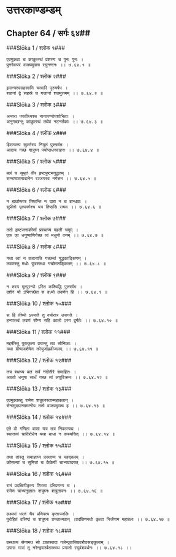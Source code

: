 उत्तरकाण्डम्डम्
===============================


## Chapter 64  / सर्गः ६४##


###Slōka 1 / श्लोक १###


    एवमुक्त्वा च काकुत्स्थं प्रशस्य च पुनः पुनः ।
    पुनरेवापरं वाक्यमुवाच रघुनन्दनः ।। ७.६४.१ ॥


###Slōka 2 / श्लोक २###


    इमान्यश्वसहस्राणि चत्वारि पुरुषर्षभ ।
    रथानां द्वे सहस्रे च गजानां शतमुत्तमम् ।। ७.६४.२ ॥


###Slōka 3 / श्लोक ३###


    अन्तरा पणवीथ्यश्च नानापण्योपशोभिताः ।
    अनुगच्छन्तु काकुत्स्थं तथैव नटनर्तकाः ।। ७.६४.३ ॥


###Slōka 4 / श्लोक ४###


    हिरण्यस्य सुवर्णस्य नियुतं पुरुषर्षभ ।
    आदाय गच्छ शत्रुघ्न पर्याप्तधनवाहनः ।। ७.६४.४ ॥


###Slōka 5 / श्लोक ५###


    बलं च सुभृतं वीर हृष्टपुष्टमनुद्धतम् ।
    सम्भाषासम्प्रदानेन रञ्जयस्व नगेत्तम ।। ७.६४.५ ॥


###Slōka 6 / श्लोक ६###


    न ह्यर्थास्तत्र तिष्ठन्ति न दारा न च बान्धवाः ।
    सुप्रीतो भृत्यवर्गश्च यत्र तिष्ठसि राघव ।। ७.६४.६ ॥


###Slōka 7 / श्लोक ७###


    ततो हृष्टजनाकीर्णां प्रस्थाप्य महतीं चमूम् ।
    एक एव धनुष्पाणिर्गच्छ त्वं मधुनो वनम् ।। ७.६४.७ ॥


###Slōka 8 / श्लोक ८###


    यथा त्वां न प्रजानाति गच्छन्तं युद्धकाङ्क्षिणम् ।
    लवणस्तु मधोः पुत्रस्तथा गच्छेरशङ्कितम् ।। ७.६४.८ ॥


###Slōka 9 / श्लोक ९###


    न तस्य मूत्युरन्यो ऽस्ति कश्चिद्धि पुरुषर्षभ ।
    दर्शनं यो ऽभिगच्छेत स वध्यो लवणेन हि ।। ७.६४.९ ॥


###Slōka 10 / श्लोक १०###


    स हि ग्रीष्मो ऽपयाते तु वर्षारात्र उपागते ।
    हन्यास्त्वं लवणं सौम्य सहि कालो ऽस्य दुर्मतेः ।। ७.६४.१० ॥


###Slōka 11 / श्लोक ११###


    महर्षींस्तु पुरत्कृत्य प्रयान्तु तव सौनिकाः ।
    यथा ग्रीष्मावशेषेण तरेयुर्जाह्नवीजलम् ।। ७.६४.११ ॥


###Slōka 12 / श्लोक १२###


    तत्र स्थाप्य बलं सर्वं नदीतीरे समाहितः ।
    अग्रतो धनुषा सार्धं गच्छ त्वं लघुविक्रमः ।। ७.६४.१२ ॥


###Slōka 13 / श्लोक १३###


    एवमुक्तस्तु रामेण शत्रुघ्नस्तान्महाबलान् ।
    सेनामुख्यान्समानीय ततो वाक्यमुवाच ह ।। ७.६४.१३ ॥


###Slōka 14 / श्लोक १४###


    एते वो गणिता वासा यत्र तत्र निवत्स्यथ ।
    स्थातव्यं चाविरोधेन यथा बाधा न कस्यचित् ।। ७.६४.१४ ॥


###Slōka 15 / श्लोक १५###


    तथा तांस्तु समाज्ञाप्य प्रस्थाप्य च महद्बलम् ।
    कौसल्यां च सुमित्रां च कैकेयीं चाभ्यवादयत् ।। ७.६४.१५ ॥


###Slōka 16 / श्लोक १६###


    रामं प्रदक्षिणीकृत्य शिरसा ऽभिप्रणम्य च ।
    रामेण चाभ्यनुज्ञातः शत्रुघ्नः शत्रुतापनः ।। ७.६४.१६ ॥


###Slōka 17 / श्लोक १७###


    लक्ष्मणं भरतं चैव प्रणिपत्य कृताञ्जलिः ।
    पुरोहितं वसिष्ठं च शत्रुघ्नः प्रयतात्मवान् ।प्रदक्षिणमथो कृत्वा निर्जगाम महाबलः ।। ७.६४.१७ ॥


###Slōka 18 / श्लोक १८###


    प्रस्थाप्य सेनामथ सो ऽग्रतस्तदा गजेन्द्रवाजिप्रवरौघसङ्कुलाम् ।
    उपास मासं तु नरेन्द्रपार्श्वतस्त्वथ प्रयातो रघुवंशवर्धनः ।। ७.६४.१८ ।।


